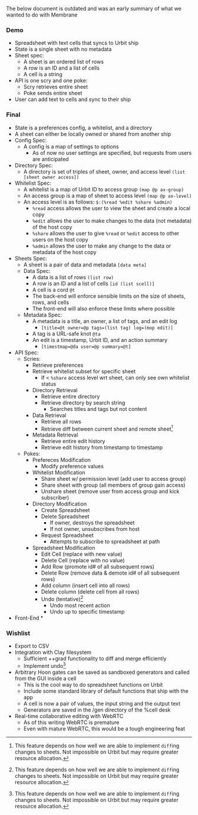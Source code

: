 The below document is outdated and was an early summary of what we wanted to do with Membrane

### Demo

* Spreadsheet with text cells that syncs to Urbit ship
* State is a single sheet with no metadata
* Sheet spec:
    * A sheet is an ordered list of rows
    * A row is an ID and a list of cells
    * A cell is a string
* API is one scry and one poke:
    * Scry retrieves entire sheet
    * Poke sends entire sheet
* User can add text to cells and sync to their ship

### Final

* State is a preferences config, a whitelist, and a directory
* A sheet can either be locally owned or shared from another ship
* Config Spec:
    * A config is a map of settings to options
        * As of now no user settings are specified, but requests from users are anticipated
* Directory Spec:
    * A directory is set of triples of sheet, owner, and access level `(list [sheet owner access])`
* Whitelist Spec:
    * A whitelist is a map of Urbit ID to access group `(map @p ax-group)`
    * An access group is a map of sheet to access level `(map @p ax-level)`
    * An access level is as follows: `$:(%read %edit %share %admin)`
        * `%read` access allows the user to view the sheet and create a local copy
        * `%edit` allows the user to make changes to the data (not metadata) of the host copy
        * `%share` allows the user to give `%read` or `%edit` access to other users on the host copy
        * `%admin` allows the user to make any change to the data or metadata of the host copy
* Sheets Spec:
    * A sheet is a pair of data and metadata `[data meta]`
    * Data Spec:
        * A data is a list of rows `(list row)`
        * A row is an ID and a list of cells `[id (list scell)]`
        * A cell is a cord `@t`
        * The back-end will enforce sensible limits on the size of sheets, rows, and cells
        * The front-end will also enforce these limits where possible
    * Metadata Spec:
        * A metadata is a title, an owner, a list of tags, and an edit log
            * `[title=@t owner=@p tags=(list tag) log=(mop edit)]`
        * A tag is a URL-safe knot `@ta`
        * An edit is a timestamp, Urbit ID, and an action summary
            * `[timestmap=@da user=@p summary=@t]`
* API Spec:
    * Scries:
        * Retrieve preferences
        * Retrieve whitelist subset for specific sheet
            * If < `%share` access level wrt sheet, can only see own whitelist status
        * Directory Retrieval
            * Retrieve entire directory
            * Retrieve directory by search string
                * Searches titles and tags but not content
        * Data Retrieval
            * Retrieve all rows
            * Retrieve diff between current sheet and remote sheet[^diff-tentative]
        * Metadata Retrieval
            * Retrieve entire edit history
            * Retrieve edit history from timestamp to timestamp
    * Pokes:
        * Prefereces Modification
            * Modify preference values
        * Whitelist Modification
            * Share sheet w/ permission level (add user to access group)
            * Share sheet with group (all members of group gain access)
            * Unshare sheet (remove user from access group and kick subscriber)
        * Directory Modification
            * Create Spreadsheet
            * Delete Spreadsheet
                * If owner, destroys the spreadsheet
                * If not owner, unsubscribes from host
            * Request Spreadsheet
                * Attempts to subscribe to spreadsheet at path
        * Spreadsheet Modification
            * Edit Cell (replace with new value)
            * Delete Cell (replace with no value)
            * Add Row (promote id# of all subsequent rows)
            * Delete Row (remove data & demote id# of all subsequent rows)
            * Add column (insert cell into all rows)
            * Delete column (delete cell from all rows)
            * Undo (tentative)[^diff-tentative]
                * Undo most recent action
                * Undo up to specific timestamp
* Front-End
    * 

### Wishlist

* Export to CSV
* Integration with Clay filesystem
    * Sufficient ++grad functionality to diff and merge efficiently
    * Implement undo[^diff-tentative]
* Arbitrary Hoon gates can be saved as sandboxed generators and called from the GUI inside a cell
    * This is the cool way to do spreadsheet functions on Urbit
    * Include some standard library of default functions that ship with the app
    * A cell is now a pair of values, the input string and the output text
    * Generators are saved in the /gen directory of the %cell desk
* Real-time collaborative editing with WebRTC
    * As of this writing WebRTC is premature
    * Even with mature WebRTC, this would be a tough engineering feat

[^diff-tentative]: This feature depends on how well we are able to implement `diff`ing changes to sheets. Not impossible on Urbit but may require greater resource allocation.